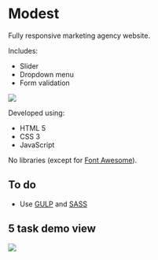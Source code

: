 # Modest

Fully responsive marketing agency website. 

Includes:
* Slider
* Dropdown menu
* Form validation 

![](source/img/demo.gif)

Developed using:
* HTML 5
* CSS 3
* JavaScript

No libraries (except for [Font Awesome](https://fontawesome.com/)).

## To do

* Use [GULP](https://gulpjs.com/) and [SASS](https://sass-lang.com/)

## 5 task demo view
![](source/img/demo2.gif)